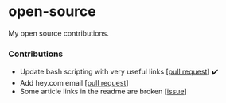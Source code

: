 # open-source
My open source contributions.

### Contributions

- Update bash scripting with very useful links [[pull request](https://github.com/kamranahmedse/developer-roadmap/pull/1504)] :heavy_check_mark:
- Add hey.com email [[pull request](https://github.com/ivolo/personal-email-domains/pull/7)]
- Some article links in the readme are broken [[issue](https://github.com/parro-it/awesome-micro-npm-packages/issues/72)]

